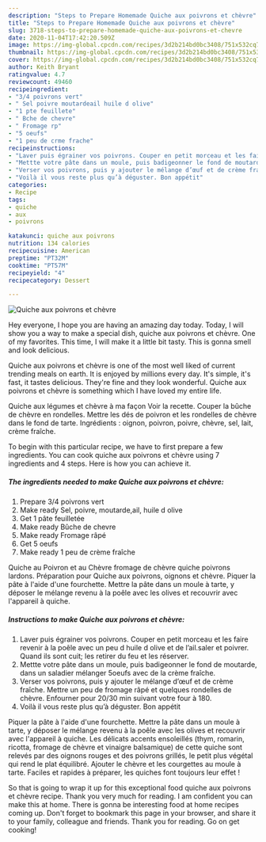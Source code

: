 ```yaml
---
description: "Steps to Prepare Homemade Quiche aux poivrons et chèvre"
title: "Steps to Prepare Homemade Quiche aux poivrons et chèvre"
slug: 3718-steps-to-prepare-homemade-quiche-aux-poivrons-et-chevre
date: 2020-11-04T17:42:20.509Z
image: https://img-global.cpcdn.com/recipes/3d2b214bd0bc3408/751x532cq70/quiche-aux-poivrons-et-chevre-photo-principale-de-la-recette.jpg
thumbnail: https://img-global.cpcdn.com/recipes/3d2b214bd0bc3408/751x532cq70/quiche-aux-poivrons-et-chevre-photo-principale-de-la-recette.jpg
cover: https://img-global.cpcdn.com/recipes/3d2b214bd0bc3408/751x532cq70/quiche-aux-poivrons-et-chevre-photo-principale-de-la-recette.jpg
author: Keith Bryant
ratingvalue: 4.7
reviewcount: 49460
recipeingredient:
- "3/4 poivrons vert"
- " Sel poivre moutardeail huile d olive"
- "1 pte feuillete"
- " Bche de chevre"
- " Fromage rp"
- "5 oeufs"
- "1 peu de crme frache"
recipeinstructions:
- "Laver puis égrainer vos poivrons. Couper en petit morceau et les faire revenir à la poêle avec un peu d huile d olive et de l’ail.saler et poivrer. Quand ils sont cuit; les retirer du feu et les réserver."
- "Mettte votre pâte dans un moule, puis badigeonner le fond de moutarde, dans un saladier mélanger 5oeufs avec de la crème fraîche."
- "Verser vos poivrons, puis y ajouter le mélange d’œuf et de crème fraîche. Mettre un peu de fromage râpé et quelques rondelles de chèvre. Enfourner pour 20/30 min suivant votre four à 180."
- "Voilà il vous reste plus qu’à déguster. Bon appétit"
categories:
- Recipe
tags:
- quiche
- aux
- poivrons

katakunci: quiche aux poivrons 
nutrition: 134 calories
recipecuisine: American
preptime: "PT32M"
cooktime: "PT57M"
recipeyield: "4"
recipecategory: Dessert

---
```



![Quiche aux poivrons et chèvre](https://img-global.cpcdn.com/recipes/3d2b214bd0bc3408/751x532cq70/quiche-aux-poivrons-et-chevre-photo-principale-de-la-recette.jpg)

Hey everyone, I hope you are having an amazing day today. Today, I will show you a way to make a special dish, quiche aux poivrons et chèvre. One of my favorites. This time, I will make it a little bit tasty. This is gonna smell and look delicious.

Quiche aux poivrons et chèvre is one of the most well liked of current trending meals on earth. It is enjoyed by millions every day. It's simple, it's fast, it tastes delicious. They're fine and they look wonderful. Quiche aux poivrons et chèvre is something which I have loved my entire life.

Quiche aux légumes et chèvre à ma façon Voir la recette. Couper la bûche de chèvre en rondelles. Mettre les dés de poivron et les rondelles de chèvre dans le fond de tarte. Ingrédients : oignon, poivron, poivre, chèvre, sel, lait, crème fraîche.


To begin with this particular recipe, we have to first prepare a few ingredients. You can cook quiche aux poivrons et chèvre using 7 ingredients and 4 steps. Here is how you can achieve it.

<!--inarticleads1-->

##### The ingredients needed to make Quiche aux poivrons et chèvre:

1. Prepare 3/4 poivrons vert
1. Make ready  Sel, poivre, moutarde,ail, huile d olive
1. Get 1 pâte feuilletée
1. Make ready  Bûche de chevre
1. Make ready  Fromage râpé
1. Get 5 oeufs
1. Make ready 1 peu de crème fraîche


Quiche au Poivron et au Chèvre fromage de chèvre quiche poivrons lardons. Préparation pour Quiche aux poivrons, oignons et chèvre. Piquer la pâte à l&#39;aide d&#39;une fourchette. Mettre la pâte dans un moule à tarte, y déposer le mélange revenu à la poêle avec les olives et recouvrir avec l&#39;appareil à quiche. 

<!--inarticleads2-->

##### Instructions to make Quiche aux poivrons et chèvre:

1. Laver puis égrainer vos poivrons. Couper en petit morceau et les faire revenir à la poêle avec un peu d huile d olive et de l’ail.saler et poivrer. Quand ils sont cuit; les retirer du feu et les réserver.
1. Mettte votre pâte dans un moule, puis badigeonner le fond de moutarde, dans un saladier mélanger 5oeufs avec de la crème fraîche.
1. Verser vos poivrons, puis y ajouter le mélange d’œuf et de crème fraîche. Mettre un peu de fromage râpé et quelques rondelles de chèvre. Enfourner pour 20/30 min suivant votre four à 180.
1. Voilà il vous reste plus qu’à déguster. Bon appétit


Piquer la pâte à l&#39;aide d&#39;une fourchette. Mettre la pâte dans un moule à tarte, y déposer le mélange revenu à la poêle avec les olives et recouvrir avec l&#39;appareil à quiche. Les délicats accents ensoleillés (thym, romarin, ricotta, fromage de chèvre et vinaigre balsamique) de cette quiche sont relevés par des oignons rouges et des poivrons grillés, le petit plus végétal qui rend le plat équilibré. Ajouter le chèvre et les courgettes au moule à tarte. Faciles et rapides à préparer, les quiches font toujours leur effet ! 

So that is going to wrap it up for this exceptional food quiche aux poivrons et chèvre recipe. Thank you very much for reading. I am confident you can make this at home. There is gonna be interesting food at home recipes coming up. Don't forget to bookmark this page in your browser, and share it to your family, colleague and friends. Thank you for reading. Go on get cooking!

